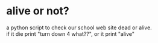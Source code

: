 # alive or not?

a python script to check our school web site dead or alive.
<br>
if it die print "turn down 4 what??", or it print "alive"
